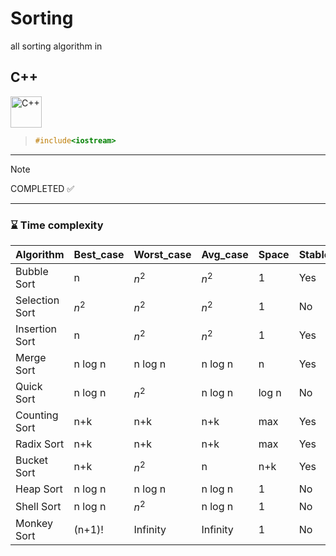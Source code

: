 # Sorting

all sorting algorithm in 
## C++


<div align="left">
<img src="https://cdn.jsdelivr.net/gh/devicons/devicon@latest/icons/cplusplus/cplusplus-original.svg" height="50px" alt="C++" />        
</div>

> ```C++
> #include<iostream>
> ```

___

> [!NOTE]
> COMPLETED ✅ 

---
### ⌛ Time complexity

|Algorithm|Best_case|Worst_case|Avg_case|Space|Stable|
|-|-|-|-|-|-|
|Bubble Sort |n |$n^2$ |$n^2$ |1 |Yes |
|Selection Sort |$n^2$ |$n^2$ |$n^2$ |1 |No |
|Insertion Sort |n |$n^2$ |$n^2$ |1 |Yes |
|Merge Sort |n log n |n log n |n log n |n |Yes |
|Quick Sort |n log n |$n^2$ |n log n |log n |No |
|Counting Sort |n+k |n+k |n+k |max |Yes |
|Radix Sort |n+k |n+k |n+k |max |Yes | 
|Bucket Sort |n+k |$n^2$ |n |n+k |Yes |
|Heap Sort |n log n |n log n |n log n |1 |No |
|Shell Sort |n log n |$n^2$ |n log n |1 |No | 
|Monkey Sort |(n+1)! |Infinity |Infinity |1 |No |